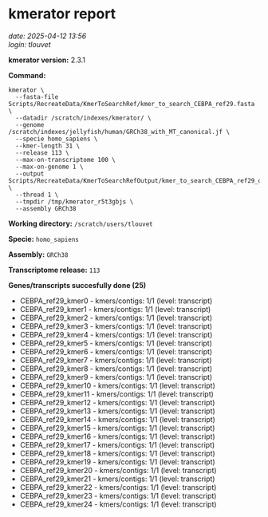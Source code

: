 # kmerator report
*date: 2025-04-12 13:56*  
*login: tlouvet*

**kmerator version:** 2.3.1

**Command:**

```
kmerator \
  --fasta-file Scripts/RecreateData/KmerToSearchRef/kmer_to_search_CEBPA_ref29.fasta \
  --datadir /scratch/indexes/kmerator/ \
  --genome /scratch/indexes/jellyfish/human/GRCh38_with_MT_canonical.jf \
  --specie homo_sapiens \
  --kmer-length 31 \
  --release 113 \
  --max-on-transcriptome 100 \
  --max-on-genome 1 \
  --output Scripts/RecreateData/KmerToSearchRefOutput/kmer_to_search_CEBPA_ref29_output \
  --thread 1 \
  --tmpdir /tmp/kmerator_r5t3gbjs \
  --assembly GRCh38
```

**Working directory:** `/scratch/users/tlouvet`

**Specie:** `homo_sapiens`

**Assembly:** `GRCh38`

**Transcriptome release:** `113`

**Genes/transcripts succesfully done (25)**

- CEBPA_ref29_kmer0 - kmers/contigs: 1/1 (level: transcript)
- CEBPA_ref29_kmer1 - kmers/contigs: 1/1 (level: transcript)
- CEBPA_ref29_kmer2 - kmers/contigs: 1/1 (level: transcript)
- CEBPA_ref29_kmer3 - kmers/contigs: 1/1 (level: transcript)
- CEBPA_ref29_kmer4 - kmers/contigs: 1/1 (level: transcript)
- CEBPA_ref29_kmer5 - kmers/contigs: 1/1 (level: transcript)
- CEBPA_ref29_kmer6 - kmers/contigs: 1/1 (level: transcript)
- CEBPA_ref29_kmer7 - kmers/contigs: 1/1 (level: transcript)
- CEBPA_ref29_kmer8 - kmers/contigs: 1/1 (level: transcript)
- CEBPA_ref29_kmer9 - kmers/contigs: 1/1 (level: transcript)
- CEBPA_ref29_kmer10 - kmers/contigs: 1/1 (level: transcript)
- CEBPA_ref29_kmer11 - kmers/contigs: 1/1 (level: transcript)
- CEBPA_ref29_kmer12 - kmers/contigs: 1/1 (level: transcript)
- CEBPA_ref29_kmer13 - kmers/contigs: 1/1 (level: transcript)
- CEBPA_ref29_kmer14 - kmers/contigs: 1/1 (level: transcript)
- CEBPA_ref29_kmer15 - kmers/contigs: 1/1 (level: transcript)
- CEBPA_ref29_kmer16 - kmers/contigs: 1/1 (level: transcript)
- CEBPA_ref29_kmer17 - kmers/contigs: 1/1 (level: transcript)
- CEBPA_ref29_kmer18 - kmers/contigs: 1/1 (level: transcript)
- CEBPA_ref29_kmer19 - kmers/contigs: 1/1 (level: transcript)
- CEBPA_ref29_kmer20 - kmers/contigs: 1/1 (level: transcript)
- CEBPA_ref29_kmer21 - kmers/contigs: 1/1 (level: transcript)
- CEBPA_ref29_kmer22 - kmers/contigs: 1/1 (level: transcript)
- CEBPA_ref29_kmer23 - kmers/contigs: 1/1 (level: transcript)
- CEBPA_ref29_kmer24 - kmers/contigs: 1/1 (level: transcript)
